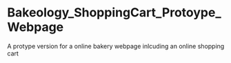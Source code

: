 # Bakeology_ShoppingCart_Protoype_Webpage
A protype version for a online bakery webpage inlcuding an online shopping cart
